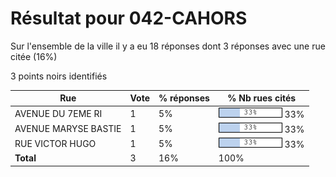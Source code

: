 # Résultat pour 042-CAHORS

Sur l'ensemble de la ville il y a eu 18 réponses dont 3 réponses avec une rue citée (16%)

3 points noirs identifiés

| Rue | Vote | % réponses | % Nb rues cités|
|-----|------|------------|----------------|
| AVENUE DU 7EME RI | 1 | 5% | <img src="../../img/bar_33.gif" />&nbsp;33%|
| AVENUE MARYSE BASTIE | 1 | 5% | <img src="../../img/bar_33.gif" />&nbsp;33%|
| RUE VICTOR HUGO | 1 | 5% | <img src="../../img/bar_33.gif" />&nbsp;33%|
| **Total** | 3 | 16% | 100%|
